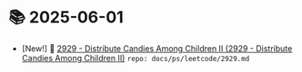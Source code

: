 # 📚 2025-06-01
- [New!] 📗 [2929 - Distribute Candies Among Children II (2929 - Distribute Candies Among Children II)](https://til.qriosity.dev/featured/ps/leetcode/2929) `repo: docs/ps/leetcode/2929.md`
